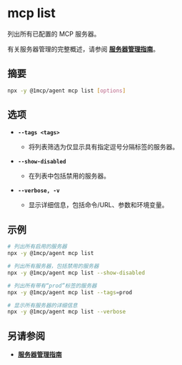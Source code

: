 # mcp list

列出所有已配置的 MCP 服务器。

有关服务器管理的完整概述，请参阅 **[服务器管理指南](../../guide/server-management)**。

## 摘要

```bash
npx -y @1mcp/agent mcp list [options]
```

## 选项

- **`--tags <tags>`**
  - 将列表筛选为仅显示具有指定逗号分隔标签的服务器。

- **`--show-disabled`**
  - 在列表中包括禁用的服务器。

- **`--verbose, -v`**
  - 显示详细信息，包括命令/URL、参数和环境变量。

## 示例

```bash
# 列出所有启用的服务器
npx -y @1mcp/agent mcp list

# 列出所有服务器，包括禁用的服务器
npx -y @1mcp/agent mcp list --show-disabled

# 列出所有带有“prod”标签的服务器
npx -y @1mcp/agent mcp list --tags=prod

# 显示所有服务器的详细信息
npx -y @1mcp/agent mcp list --verbose
```

## 另请参阅

- **[服务器管理指南](../../guide/server-management)**
